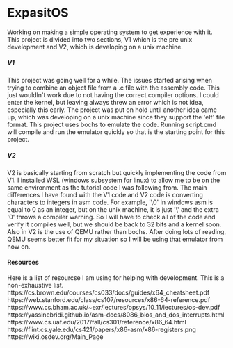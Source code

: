 # ExpasitOS
Working on making a simple operating system to get experience with it. 
<br>
This project is divided into two sections, V1 which is the pre unix development and V2, which is developing on a unix machine.

<h5>V1</h5>
This project was going well for a while. The issues started arising when trying to combine an object file from a .c file with the assembly code. This just wouldln't work due to not having the correct compiler options. I could enter the kernel, but leaving always threw an error which is not idea, especially this early. The project was put on hold until another idea came up, which was developing on a unix machine since they support the 'elf' file format. This project uses bochs to emulate the code. Running script.cmd will compile and run the emulator quickly so that is the starting point for this project.
<h5>V2</h5>
V2 is basically starting from scratch but quickly implementing the code from V1. I installed WSL (windows subsystem for linux) to allow me to be on the same environment as the tutorial code I was following from. The main differences I have found with the V1 code and V2 code is converting characters to integers in asm code. For example, '\0' in windows asm is equal to 0 as an integer, but on the unix machine, it is just '\' and the extra '0' throws a compiler warning. So I will have to check all of the code and verify it compiles well, but we should be back to 32 bits and a kernel soon. Also in V2 is the use of QEMU rather than bochs. After doing lots of reading, QEMU seems better fit for my situation so I will be using that emulator from now on.


<h4>Resources</h4>
Here is a list of resourcse I am using for helping with development. This is a non-exhaustive list.<br>
https://cs.brown.edu/courses/cs033/docs/guides/x64_cheatsheet.pdf <br>
https://web.stanford.edu/class/cs107/resources/x86-64-reference.pdf <br>
https://www.cs.bham.ac.uk/~exr/lectures/opsys/10_11/lectures/os-dev.pdf <br>
https://yassinebridi.github.io/asm-docs/8086_bios_and_dos_interrupts.html <br>
https://www.cs.uaf.edu/2017/fall/cs301/reference/x86_64.html <br>
https://flint.cs.yale.edu/cs421/papers/x86-asm/x86-registers.png <br>
https://wiki.osdev.org/Main_Page <br>
